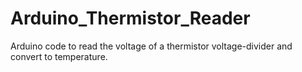 # Arduino_Thermistor_Reader
 Arduino code to read the voltage of a thermistor voltage-divider and convert to temperature.
